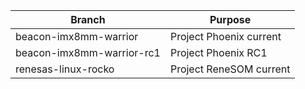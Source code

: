 | Branch                    | Purpose                 |
|---------------------------|-------------------------|
| beacon-imx8mm-warrior     | Project Phoenix current |
| beacon-imx8mm-warrior-rc1 | Project Phoenix RC1     |
| renesas-linux-rocko       | Project ReneSOM current |
